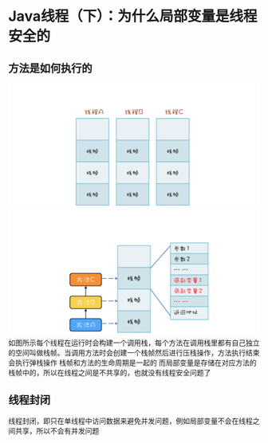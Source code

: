 # Java线程（下）：为什么局部变量是线程安全的

## 方法是如何执行的

![img_1.png](img_1.png)
![img.png](img.png)
如图所示每个线程在运行时会构建一个调用栈，每个方法在调用栈里都有自己独立的空间叫做栈帧。当调用方法时会创建一个栈帧然后进行压栈操作，方法执行结束会执行弹栈操作
栈帧和方法的生命周期是一起的
而局部变量是存储在对应方法的栈帧中的，所以在线程之间是不共享的，也就没有线程安全问题了

## 线程封闭

线程封闭，即只在单线程中访问数据来避免并发问题，例如局部变量不会在线程之间共享，所以不会有并发问题